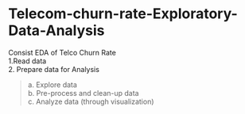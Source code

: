 # Telecom-churn-rate-Exploratory-Data-Analysis
Consist EDA of Telco Churn Rate <br />
1.Read data <br />
2. Prepare data for Analysis <br />
> a. Explore data <br />
<space> b. Pre-process and clean-up data <br />
  c. Analyze data (through visualization) <br />
